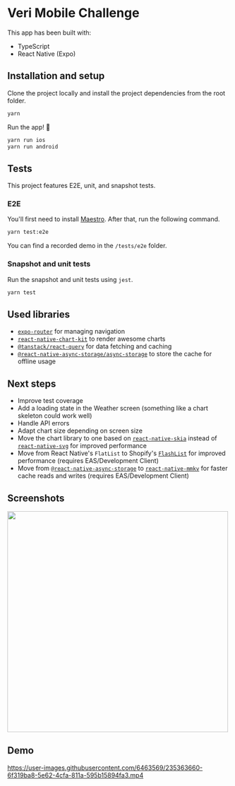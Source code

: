 # Veri Mobile Challenge

This app has been built with:

- TypeScript
- React Native (Expo)

## Installation and setup

Clone the project locally and install the project dependencies from the root folder.

```sh
yarn
```

Run the app! 🎉

```sh
yarn run ios
yarn run android
```

## Tests

This project features E2E, unit, and snapshot tests.

### E2E

You'll first need to install [Maestro](https://www.mobile.dev/). After that, run the following command.

```sh
yarn test:e2e
```

You can find a recorded demo in the `/tests/e2e` folder.

### Snapshot and unit tests

Run the snapshot and unit tests using `jest`.

```sh
yarn test
```

## Used libraries

- [`expo-router`](https://github.com/expo/router) for managing navigation
- [`react-native-chart-kit`](https://github.com/indiespirit/react-native-chart-kit) to render awesome charts
- [`@tanstack/react-query`](https://github.com/TanStack/query) for data fetching and caching
- [`@react-native-async-storage/async-storage`](https://github.com/react-native-async-storage/async-storage) to store the cache for offline usage

## Next steps

- Improve test coverage
- Add a loading state in the Weather screen (something like a chart skeleton could work well)
- Handle API errors
- Adapt chart size depending on screen size
- Move the chart library to one based on [`react-native-skia`](https://github.com/Shopify/react-native-skia) instead of [`react-native-svg`](https://github.com/software-mansion/react-native-svg) for improved performance
- Move from React Native's `FlatList` to Shopify's [`FlashList`](https://github.com/Shopify/flash-list) for improved performance (requires EAS/Development Client)
- Move from [`@react-native-async-storage`](https://github.com/react-native-async-storage/async-storage) to [`react-native-mmkv`](https://github.com/mrousavy/react-native-mmkv) for faster cache reads and writes (requires EAS/Development Client)

## Screenshots

<img src="https://user-images.githubusercontent.com/6463569/235362270-0fccd84d-f48f-4858-8e5c-af255529243e.png" width="500" />

## Demo

https://user-images.githubusercontent.com/6463569/235363660-6f319ba8-5e62-4cfa-811a-595b15894fa3.mp4
